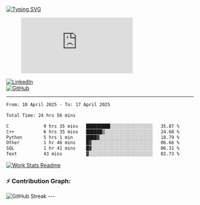 [![Typing SVG](https://readme-typing-svg.herokuapp.com?font=Fira+Code&color=%2336BCF7&lines=Hi+there!+%F0%9F%91%8B;I+am+a+Computer+Science+Undergrad+at+IIT+Kharagpur;Thankyou+for+visiting+my+github+profile)](https://github.com/sesiii)


<figure><embed src="https://wakatime.com/share/@81d5e6c4-c575-43e6-9a9e-85ed25517f53/42cf003a-18dd-42ef-bded-df01146821f2.svg"></embed></figure>


[![LinkedIn](https://img.shields.io/badge/LinkedIn-0077B5?style=for-the-badge&logo=linkedin&logoColor=white)](https://www.linkedin.com/in/sesidadi)  
[![GitHub](https://img.shields.io/badge/GitHub-181717?style=for-the-badge&logo=github&logoColor=white)](https://github.com/sesiii)



---
<!--START_SECTION:waka-->

```txt
From: 10 April 2025 - To: 17 April 2025

Total Time: 24 hrs 56 mins

C             9 hrs 35 mins   █████████░░░░░░░░░░░░░░░░   35.87 %
C++           6 hrs 35 mins   ██████▒░░░░░░░░░░░░░░░░░░   24.68 %
Python        5 hrs 1 min     ████▓░░░░░░░░░░░░░░░░░░░░   18.79 %
Other         1 hr 46 mins    █▓░░░░░░░░░░░░░░░░░░░░░░░   06.66 %
SQL           1 hr 41 mins    █▓░░░░░░░░░░░░░░░░░░░░░░░   06.31 %
Text          43 mins         ▓░░░░░░░░░░░░░░░░░░░░░░░░   02.73 %
```

<!--END_SECTION:waka-->


[![Work Stats Readme](https://github.com/sesiii/sesiii/actions/workflows/main.yml/badge.svg)](https://github.com/sesiii/sesiii/actions/workflows/main.yml)

### ⚡ Contribution Graph:

<img src="https://streak-stats.demolab.com/?user=sesiii&theme=radical" alt="GitHub Streak" />
---
